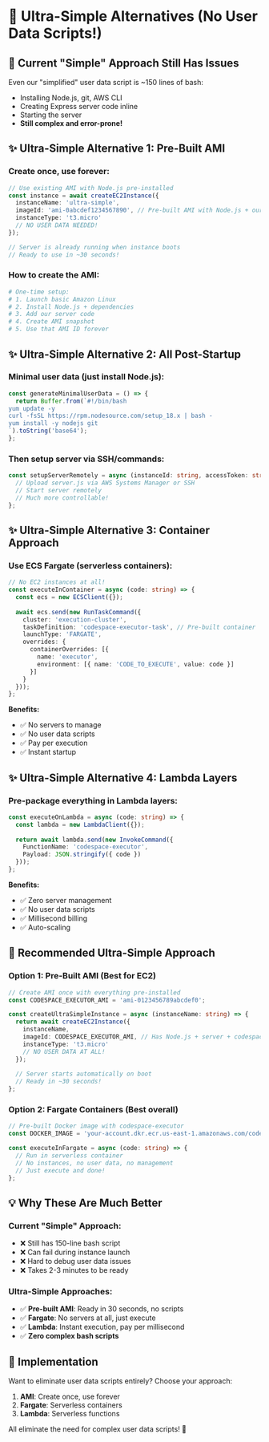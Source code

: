 # 🎯 Ultra-Simple Alternatives (No User Data Scripts!)

## 🤔 **Current "Simple" Approach Still Has Issues**
Even our "simplified" user data script is ~150 lines of bash:
- Installing Node.js, git, AWS CLI
- Creating Express server code inline
- Starting the server
- **Still complex and error-prone!**

## ✨ **Ultra-Simple Alternative 1: Pre-Built AMI**

### **Create once, use forever:**
```typescript
// Use existing AMI with Node.js pre-installed
const instance = await createEC2Instance({
  instanceName: 'ultra-simple',
  imageId: 'ami-0abcdef1234567890', // Pre-built AMI with Node.js + our server
  instanceType: 't3.micro'
  // NO USER DATA NEEDED!
});

// Server is already running when instance boots
// Ready to use in ~30 seconds!
```

### **How to create the AMI:**
```bash
# One-time setup:
# 1. Launch basic Amazon Linux
# 2. Install Node.js + dependencies
# 3. Add our server code
# 4. Create AMI snapshot
# 5. Use that AMI ID forever
```

## ✨ **Ultra-Simple Alternative 2: All Post-Startup**

### **Minimal user data (just install Node.js):**
```typescript
const generateMinimalUserData = () => {
  return Buffer.from(`#!/bin/bash
yum update -y
curl -fsSL https://rpm.nodesource.com/setup_18.x | bash -
yum install -y nodejs git
`).toString('base64');
};
```

### **Then setup server via SSH/commands:**
```typescript
const setupServerRemotely = async (instanceId: string, accessToken: string) => {
  // Upload server.js via AWS Systems Manager or SSH
  // Start server remotely
  // Much more controllable!
};
```

## ✨ **Ultra-Simple Alternative 3: Container Approach**

### **Use ECS Fargate (serverless containers):**
```typescript
// No EC2 instances at all!
const executeInContainer = async (code: string) => {
  const ecs = new ECSClient({});
  
  await ecs.send(new RunTaskCommand({
    cluster: 'execution-cluster',
    taskDefinition: 'codespace-executor-task', // Pre-built container
    launchType: 'FARGATE',
    overrides: {
      containerOverrides: [{
        name: 'executor',
        environment: [{ name: 'CODE_TO_EXECUTE', value: code }]
      }]
    }
  }));
};
```

**Benefits:**
- ✅ No servers to manage
- ✅ No user data scripts
- ✅ Pay per execution
- ✅ Instant startup

## ✨ **Ultra-Simple Alternative 4: Lambda Layers**

### **Pre-package everything in Lambda layers:**
```typescript
const executeOnLambda = async (code: string) => {
  const lambda = new LambdaClient({});
  
  return await lambda.send(new InvokeCommand({
    FunctionName: 'codespace-executor',
    Payload: JSON.stringify({ code })
  }));
};
```

**Benefits:**
- ✅ Zero server management
- ✅ No user data scripts
- ✅ Millisecond billing
- ✅ Auto-scaling

## 🎯 **Recommended Ultra-Simple Approach**

### **Option 1: Pre-Built AMI (Best for EC2)**
```typescript
// Create AMI once with everything pre-installed
const CODESPACE_EXECUTOR_AMI = 'ami-0123456789abcdef0';

const createUltraSimpleInstance = async (instanceName: string) => {
  return await createEC2Instance({
    instanceName,
    imageId: CODESPACE_EXECUTOR_AMI, // Has Node.js + server + codespace-executor
    instanceType: 't3.micro'
    // NO USER DATA AT ALL!
  });
  
  // Server starts automatically on boot
  // Ready in ~30 seconds!
};
```

### **Option 2: Fargate Containers (Best overall)**
```typescript
// Pre-built Docker image with codespace-executor
const DOCKER_IMAGE = 'your-account.dkr.ecr.us-east-1.amazonaws.com/codespace-executor:latest';

const executeInFargate = async (code: string) => {
  // Run in serverless container
  // No instances, no user data, no management
  // Just execute and done!
};
```

## 💡 **Why These Are Much Better**

### **Current "Simple" Approach:**
- ❌ Still has 150-line bash script
- ❌ Can fail during instance launch
- ❌ Hard to debug user data issues
- ❌ Takes 2-3 minutes to be ready

### **Ultra-Simple Approaches:**
- ✅ **Pre-built AMI**: Ready in 30 seconds, no scripts
- ✅ **Fargate**: No servers at all, just execute
- ✅ **Lambda**: Instant execution, pay per millisecond
- ✅ **Zero complex bash scripts**

## 🚀 **Implementation**

Want to eliminate user data scripts entirely? Choose your approach:

1. **AMI**: Create once, use forever
2. **Fargate**: Serverless containers
3. **Lambda**: Serverless functions

All eliminate the need for complex user data scripts! 🎉 